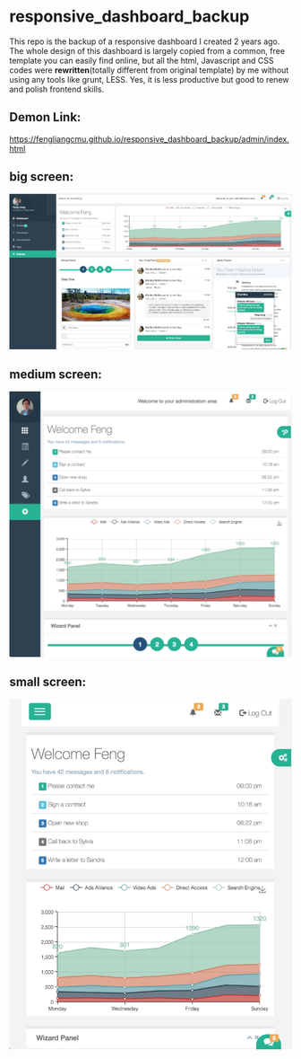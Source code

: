 # responsive_dashboard_backup

This repo is the backup of a responsive dashboard I created 2 years ago. The whole design of this dashboard is largely copied from a common, free template you can easily find online, but all the html, Javascript and CSS codes were **rewritten**(totally different from original template) by me without using any tools like grunt, LESS. Yes, it is less productive but good to renew and polish frontend skills.

## Demon Link:
https://fengliangcmu.github.io/responsive_dashboard_backup/admin/index.html

## big screen:
![big screen snapshot](https://github.com/fengliangcmu/responsive_dashboard_backup/blob/master/screenshot/pc.png)
## medium screen:
![medium screen snapshot](https://github.com/fengliangcmu/responsive_dashboard_backup/blob/master/screenshot/pad.png)
## small screen:
![small screen snapshot](https://github.com/fengliangcmu/responsive_dashboard_backup/blob/master/screenshot/mobile.png)
